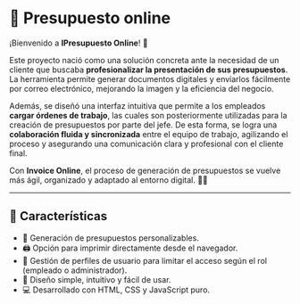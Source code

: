 # 🧾 Presupuesto online

¡Bienvenido a **IPresupuesto Online**! 🎉

Este proyecto nació como una solución concreta ante la necesidad de un cliente que buscaba **profesionalizar la presentación de sus presupuestos**. La herramienta permite generar documentos digitales y enviarlos fácilmente por correo electrónico, mejorando la imagen y la eficiencia del negocio.

Además, se diseñó una interfaz intuitiva que permite a los empleados **cargar órdenes de trabajo**, las cuales son posteriormente utilizadas para la creación de presupuestos por parte del jefe. De esta forma, se logra una **colaboración fluida y sincronizada** entre el equipo de trabajo, agilizando el proceso y asegurando una comunicación clara y profesional con el cliente final.

Con **Invoice Online**, el proceso de generación de presupuestos se vuelve más ágil, organizado y adaptado al entorno digital. 💼📧


---

## 🚀 Características

- 📄 Generación de presupuestos personalizables.
- 🖨️ Opción para imprimir directamente desde el navegador.
- 👥 Gestión de perfiles de usuario para limitar el acceso según el rol (empleado o administrador).
- 🎨 Diseño simple, intuitivo y fácil de usar.
- 💻 Desarrollado con HTML, CSS y JavaScript puro.


